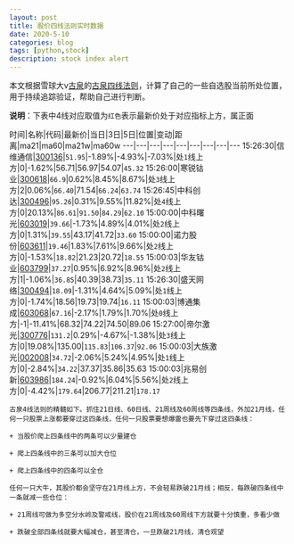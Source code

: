 ```yaml
---
layout: post
title: 股价四线法则实时数据
date: 2020-5-10
categories: blog
tags: [python,stock]
description: stock index alert
---
```



本文根据雪球大v[古泉](https://xueqiu.com/u/7148646888)的[古泉四线法则](https://xueqiu.com/7148646888/130498192)，计算了自己的一些自选股当前所处位置，用于持续追踪验证，帮助自己进行判断。

**说明**：下表中4线对应取值为`红色`表示最新价处于对应指标上方，属正面

时间|名称|代码|最新价|当日|3日|5日|位置|变动|距离|ma21|ma60|ma21w|ma60w
---|---|---|---|---|---|---|---|---
15:26:30|信维通信|[300136](https://xueqiu.com/S/SZ300136)|`51.95`|-1.89%|-4.93%|-7.03%|处`1`线上方|0|-1.62%|56.71|56.97|54.07|`45.32`
15:26:00|寒锐钴业|[300618](https://xueqiu.com/S/SZ300618)|`66.9`|0.62%|8.45%|8.67%|处`3`线上方|2|0.06%|`66.40`|71.54|`66.24`|`63.74`
15:26:45|中科创达|[300496](https://xueqiu.com/S/SZ300496)|`95.26`|0.31%|9.55%|11.82%|处`4`线上方|0|20.13%|`86.61`|`91.50`|`84.29`|`62.10`
15:00:00|中科曙光|[603019](https://xueqiu.com/S/SH603019)|`39.66`|-1.73%|4.89%|4.01%|处`2`线上方|0|1.31%|`39.55`|43.17|41.72|`33.60`
15:00:00|诺力股份|[603611](https://xueqiu.com/S/SH603611)|`19.46`|1.83%|7.61%|9.66%|处`2`线上方|0|-1.53%|`18.82`|21.23|20.72|`18.55`
15:00:03|华友钴业|[603799](https://xueqiu.com/S/SH603799)|`37.27`|0.95%|6.92%|8.96%|处`2`线上方|1|-1.06%|`36.85`|40.39|38.73|`35.11`
15:26:30|盛天网络|[300494](https://xueqiu.com/S/SZ300494)|`18.09`|-1.31%|4.64%|5.09%|处`1`线上方|0|-1.74%|18.56|19.73|19.74|`16.11`
15:00:03|博通集成|[603068](https://xueqiu.com/S/SH603068)|`67.16`|-2.17%|1.79%|1.70%|处`0`线上方|-1|-11.41%|68.32|74.22|74.50|89.06
15:27:00|帝尔激光|[300776](https://xueqiu.com/S/SZ300776)|`131.2`|0.29%|-4.67%|-1.38%|处`3`线上方|0|19.08%|135.00|`115.83`|`106.37`|`92.06`
15:00:03|大族激光|[002008](https://xueqiu.com/S/SZ002008)|`34.72`|-2.06%|5.24%|4.95%|处`1`线上方|0|-2.84%|`34.22`|37.37|35.86|35.63
15:00:03|兆易创新|[603986](https://xueqiu.com/S/SH603986)|`184.24`|-0.92%|6.04%|5.56%|处`2`线上方|0|-4.42%|`179.64`|206.77|211.21|`178.17`

```
古泉4线法则的精髓如下。抓住21日线、60日线、21周线及60周线等四条线，外加21月线，任何一只股票上涨都要穿过这四条线，任何一只股票要想爆雷也要先下穿过这四条线：

+ 当股价爬上四条线中的两条可以少量建仓

+ 爬上四条线中的三条可以加大仓位

+ 爬上四条线中的四条可以全仓

任何一只大牛，其股价都会坚守在21月线上方，不会轻易跌破21月线；相反，每跌破四条线中一条就减一些仓位：

+ 21周线可做为多空分水岭及警戒线，股价在21周线及60周线下方就要十分慎重，多看少做

+ 跌破全部四条线就要大幅减仓，甚至清仓，一旦跌破21月线，清仓观望
```